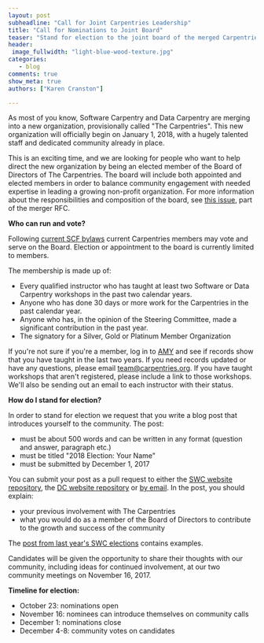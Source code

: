 ```yaml
---
layout: post
subheadline: "Call for Joint Carpentries Leadership"
title: "Call for Nominations to Joint Board"
teaser: "Stand for election to the joint board of the merged Carpentries organization"
header:
 image_fullwidth: "light-blue-wood-texture.jpg"
categories:
   - blog
comments: true
show_meta: true
authors: ["Karen Cranston"]

---
```


As most of you know, Software Carpentry and Data Carpentry are merging into a
new organization, provisionally called "The Carpentries". This new organization
will officially begin on January 1, 2018, with a hugely talented staff and
dedicated community already in place.

This is an exciting time, and we are looking for people who want to  help direct
the new organization by being an elected member of the Board of Directors of The
Carpentries. The board will include both appointed and elected members in order
to balance community engagement with needed expertise in leading a growing
non-profit organization. For more information about the responsibilities and
composition of the board, see [this
issue](https://github.com/carpentries/2017Merger/blob/master/RFCs/RFC2.md), part
of the merger RFC.  

**Who can run and vote?**

Following [current SCF
bylaws](https://software-carpentry.org/blog/2014/12/scf-governance.html) current
Carpentries members may vote and serve on the Board. Election or appointment to
the board is currently limited to members.

The membership is made up of:

* Every qualified instructor who has taught at least two Software or Data Carpentry workshops in the past two calendar years.
* Anyone who has done 30 days or more work for the Carpentries in the past calendar year.
* Anyone who has, in the opinion of the Steering Committee, made a significant contribution in the past year.
* The signatory for a Silver, Gold or Platinum Member Organization

If you're not sure if you're a member, log in to
[AMY](https://amy.software-carpentry.org/account/login/) and see if records show
that you have taught in the last two years. If you need records updated or have
any questions, please email [team@carpentries.org](mailto:team@carpentries.org).
If you have taught workshops that aren't registered, please include a link to
those workshops. We'll also be sending out an email to each instructor with
their status.

**How do I stand for election?**

In order to stand for election we request that you write a blog post that
introduces yourself to the community. The post:

* must be about 500 words and can be written in any format (question and answer, paragraph etc.)
* must be titled "2018 Election: Your Name"
* must be submitted by December 1, 2017

You can submit your post as a pull request to either the [SWC website
repository](https://github.com/swcarpentry/website), the [DC website
repository](https://github.com/datacarpentry/datacarpentry.github.io) or [by
email](mailto:team@carpentries.org). In the post, you should explain:

* your previous involvement with The Carpentries
* what you would do as a member of the Board of Directors to contribute to the growth and success of the community

The [post from last year's SWC elections](https://software-carpentry.org/blog/2017/01/election-update.html) contains examples.

Candidates will be given the opportunity to share their thoughts with our
community, including ideas for continued involvement, at our two community
meetings on November 16, 2017.

**Timeline for election:**

* October 23: nominations open
* November 16: nominees can introduce themselves on community calls
* December 1: nominations close
* December 4-8: community votes on candidates
